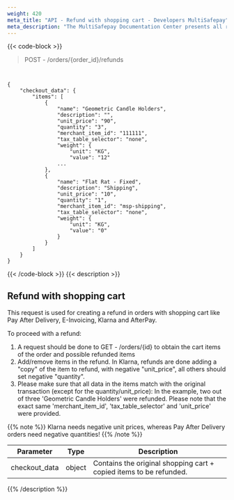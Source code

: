 ```yaml
---
weight: 420
meta_title: "API - Refund with shopping cart - Developers MultiSafepay"
meta_description: "The MultiSafepay Documentation Center presents all relevant information about our Plugins and API. You can also find support pages for Payment Methods, Tools and General Questions as well as the contact details of our Support and Integration Teams."
---
```



{{< code-block >}}
> POST - /orders/{order_id}/refunds 

```shell


{
    "checkout_data": {
        "items": [
            {
                "name": "Geometric Candle Holders",
                "description": "",
                "unit_price": "90",
                "quantity": "3",
                "merchant_item_id": "111111",
                "tax_table_selector": "none",
                "weight": {
                    "unit": "KG",
                    "value": "12"
                ...
            },
            {
                "name": "Flat Rat - Fixed",
                "description": "Shipping",
                "unit_price": "10",
                "quantity": "1",
                "merchant_item_id": "msp-shipping",
                "tax_table_selector": "none",
                "weight": {
                    "unit": "KG",
                    "value": "0"
                }
            }
        ]
    }
}
```
{{< /code-block >}}
{{< description >}}
## Refund with shopping cart
This request is used for creating a refund in orders with shopping cart like Pay After Delivery, E-Invoicing, Klarna and AfterPay.

To proceed with a refund:

1. A request should be done to GET - /orders/{id} to obtain the cart items of the order and possible refunded items
2. Add/remove items in the refund. In Klarna, refunds are done adding a "copy" of the item to refund, with negative "unit_price", all others should set negative "quantity".
3. Please make sure that all data in the items match with the original transaction (except for the quantity/unit_price): In the example, two out of three 'Geometric Candle Holders' were refunded. Please note that the exact same 'merchant_item_id', 'tax_table_selector' and 'unit_price' were provided.

{{% note %}} Klarna needs negative unit prices, whereas Pay After Delivery orders need negative quantities! {{% /note %}}

| Parameter                    | Type     | Description                                                                                |
|------------------------------|----------|--------------------------------------------------------------------------------------------|
| checkout_data                  | object | Contains the original shopping cart + copied items to be refunded. |
{{% /description %}}